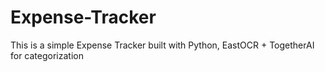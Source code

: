 # Expense-Tracker
This is a simple Expense Tracker built with Python, EastOCR + TogetherAI for categorization

